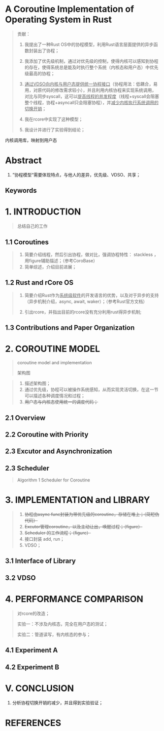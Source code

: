 # A Coroutine Implementation of Operating System in Rust

> 贡献：
>
> 1. 我提出了一种Rust OS中的协程模型，利用Rust语言层面提供的异步函数封装出了协程；
> 2. 我添加了优先级机制，通过对优先级的控制，使得内核可以感知到协程的存在，使得系统总是能及时执行整个系统（内核态和用户态）中优先级最高的协程；
> 3. <u>通过VDSO向内核与用户态提供统一协程接口</u>（协程用法：低耦合，易用，对原代码的修改需求较小），并且利用内核协程来实现系统调用，对比与同步syscall，这可以<u>提高线程的并发程度</u>（线程+syscall会阻塞整个线程，协程+asyncall只会阻塞协程），并<u>减少内核执行系统调用的切换开销</u>；
>
> 2. 我在rcore中实现了这种模型；
> 3. 我设计并进行了实验得到结论；

内核调用库，映射到用户态

# Abstract 

1. ”协程模型“需要体现特点，与他人的差异，优先级、VDSO、共享；

## Keywords





# 1. INTRODUCTION

> 总结自己的工作

## 1.1 Coroutines

> 1. 简要介绍线程，然后引出协程，做对比，强调协程特性： stackless ，用figure辅助描述；（参考CoroBase）
> 2. 简单综述，介绍目前进展；



## 1.2 Rust and rCore OS

> 1. 简要介绍Rust作为<u>系统级软件</u>的开发语言的优势，以及对于异步的支持（异步机制介绍，async, await, waker）；（参考Rust官方文档）
>
> 2. 引出rcore，并指出目前的rcore没有充分利用rust得异步机制;



## 1.3 Contributions and Paper Organization



# 2.  COROUTINE MODEL

> coroutine model and implementation 
>
> 架构图

> 1. 描述架构图；
> 2. 通过优先级，协程可以被操作系统感知，从而实现灵活切换，在这一节可以描述各种调度情况和过程；
> 3. ~~用户态与内核态使用统一的调度代码；~~

## 2.1 Overview



## 2.2 Coroutine with Priority



## 2.3 Excutor and Asynchronization 

 

## 2.3 Scheduler

> Algorithm 1  Scheduler for Coroutine



# 3. IMPLEMENTATION and LIBRARY

> 1. ~~协程由async func封装为带优先级的coroutine，存储在堆上；（简短伪代码）~~
> 2. ~~Excutor管理coroutine，以及主动让出，唤醒过程；（figure）~~
> 3. ~~Scheduler 的工作流程；（figure）~~
> 4. 接口封装 add, run；
> 5. VDSO；



## 3.1 Interface of Library



## 3.2 VDSO



# 4. PERFORMANCE COMPARISON 

> 对rcore的改造；
>
> 实验一：不涉及内核态，完全在用户态的测试；
>
> 实验二：管道读写，有内核态的参与；



## 4.1 Experiment A



## 4.2 Experiment B



# V. CONCLUSION

1. 分析协程切换开销的减少，并且得到实验验证；



# REFERENCES
